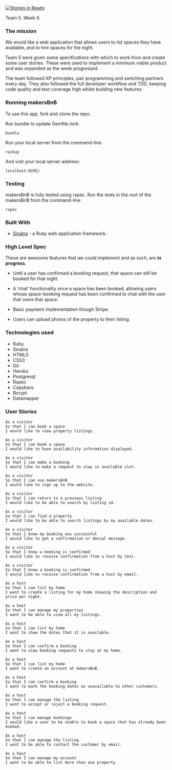 [![Stories in Ready](https://badge.waffle.io/James-SteelX/makersbnb.png?label=ready&title=Ready)](http://waffle.io/James-SteelX/makersbnb)

Team 5. Week 6.

### The mission

We would like a web application that allows users to list spaces they have available, and to hire spaces for the night.

Team 5 were given some specifications with which to work from and create some user stories. These were used to implement a minimum viable product and was expanded as the week progressed.

The team followed XP principles, pair programming and switching partners every day. They also followed the full developer workflow and TDD,  keeping code quality and test coverage high whilst building new features.


### Running makersBnB

To use this app, fork and clone the repo.

Run bundle to update Gemfile.lock:
```  
bundle
```
Run your local server from the command-line:

```
rackup
```
And visit your local server address:
```
localhost:9292/
```

### Testing
makersBnB is fully tested using rspec. Run the tests in the root of the makersBnB from the command-line:
```
rspec
```

### Built With
* [Sinatra](http://www.sinatrarb.com/) - a Ruby web application framework.

### High Level Spec

These are awesome features that we could implement and as such, are **in progress**.

* Until a user has confirmed a booking request, that space can still be booked for that night.

* A ‘chat’ functionality once a space has been booked, allowing users whose space-booking request has been confirmed to chat with the user that owns that space.

* Basic payment implementation though Stripe.

* Users can upload photos of the property to their listing.


### Technologies used

* Ruby
* Sinatra
* HTML5
* CSS3
* Git
* Heroku
* Postgresql
* Rspec
* Capybara
* Bcrypt
* Datamapper


### User Stories
```
As a visitor
So that I can book a space
I would like to view property listings.
```
```
As a visitor
So that I can book a space
I would like to have availability information displayed.
```
```
As a visitor
So that I can make a booking
I would like to make a request to stay in available slot.
```
```
As a visitor
So that I can use makersBnB
I would like to sign up to the website.
```
```
As a visitor
So that I can return to a previous listing
I would like to be able to search by listing id.
```
```
As a visitor
So that I can find a property
I would like to be able to search listings by my available dates.
```
```
As a visitor
So that I know my booking was successful
I would like to get a confirmation or denial message.
```
```
As a visitor
So that I know a booking is confirmed
I would like to receive confirmation from a host by text.
```
```
As a visitor
So that I know a booking is confirmed
I would like to receive confirmation from a host by email.
```
```
As a host		
So that I can list my home
I want to create a listing for my home showing the description and price per night.
```
```
As a host		
So that I can manage my properties
I want to be able to view all my listings.
```
```
As a host		
So that I can list my home
I want to show the dates that it is available.
```
```		
As a host		
So that I can confirm a booking
I want to view booking requests to stay at my home.
```
```
As a host		
So that I can list my home
I want to create an account at makersBnB.
```
```		
As a host		
So that I can confirm a booking
I want to mark the booking dates as unavailable to other customers.
```
```		
As a host		
So that I can manage the listing
I want to accept or reject a booking request.
```
```
As a host
So that I can manage bookings
I would like a user to be unable to book a space that has already been booked.
```
```		
As a host		
So that I can manage the listing
I want to be able to contact the customer by email.
```
```		
As a host		
So that I can manage my account
I want to be able to list more than one property
```
